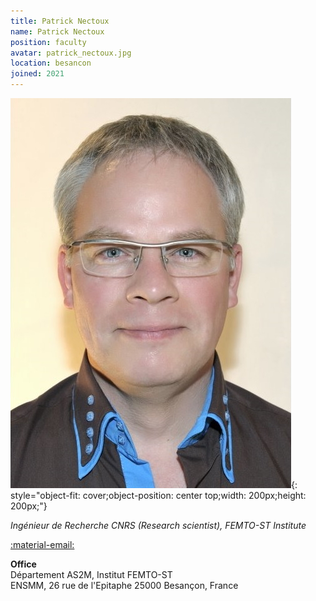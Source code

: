 ```yaml
---
title: Patrick Nectoux
name: Patrick Nectoux
position: faculty
avatar: patrick_nectoux.jpg
location: besancon
joined: 2021
---
```


![img](../images/people/patrick_nectoux.jpg){: style="object-fit: cover;object-position: center top;width: 200px;height: 200px;"}


_Ingénieur de Recherche CNRS (Research scientist), FEMTO-ST Institute_<br>

<a href="mailto:patrick.nectoux@femto-st.fr">:material-email:</a>&nbsp;&nbsp;&nbsp;&nbsp;

**Office**<br>
Département AS2M, Institut FEMTO-ST <br>
ENSMM, 26 rue de l'Epitaphe
25000 Besançon, France

